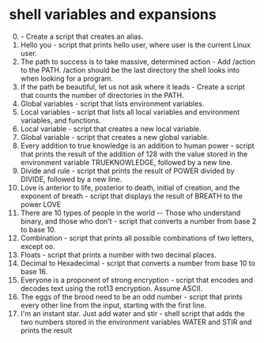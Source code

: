 # shell variables and expansions
0. <o> - Create a script that creates an alias.
1. Hello you - script that prints hello user, where user is the current Linux user.
2. The path to success is to take massive, determined action - Add /action to the PATH. /action should be the last directory the shell looks into when looking for a program.
3. If the path be beautiful, let us not ask where it leads - Create a script that counts the number of directories in the PATH.
4. Global variables - script that lists environment variables.
5. Local variables - script that lists all local variables and environment variables, and functions.
6. Local variable - script that creates a new local variable.
7. Global variable - script that creates a new global variable.
8. Every addition to true knowledge is an addition to human power - script that prints the result of the addition of 128 with the value stored in the environment variable TRUEKNOWLEDGE, followed by a new line.
9. Divide and rule - script that prints the result of POWER divided by DIVIDE, followed by a new line.
10. Love is anterior to life, posterior to death, initial of creation, and the exponent of breath - script that displays the result of BREATH to the power LOVE
11. There are 10 types of people in the world -- Those who understand binary, and those who don't - script that converts a number from base 2 to base 10.
12. Combination - script that prints all possible combinations of two letters, except oo.
13. Floats - script that prints a number with two decimal places.
14. Decimal to Hexadecimal - script that converts a number from base 10 to base 16.
100. Everyone is a proponent of strong encryption - script that encodes and decodes text using the rot13 encryption. Assume ASCII.
101. The eggs of the brood need to be an odd number - script that prints every other line from the input, starting with the first line.
102. I'm an instant star. Just add water and stir - shell script that adds the two numbers stored in the environment variables WATER and STIR and prints the result

